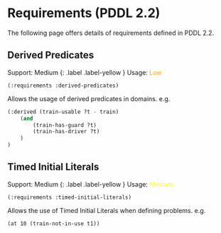 # Requirements (PDDL 2.2)

The following page offers details of requirements defined in PDDL 2.2.

## Derived Predicates

Support: Medium
{: .label .label-yellow }
Usage: <span style="color:orange">Low</span>

`(:requirements :derived-predicates)`

Allows the usage of derived predicates in domains. e.g.

```cl
(:derived (train-usable ?t - train)
    (and
        (train-has-guard ?t)
        (train-has-driver ?t)
    )
)
```

## Timed Initial Literals

Support: Medium
{: .label .label-yellow }
Usage: <span style="color:yellow">Medium</span>

`(:requirements :timed-initial-literals)`

Allows the use of Timed Initial Literals when defining problems. e.g.

`(at 10 (train-not-in-use t1))`